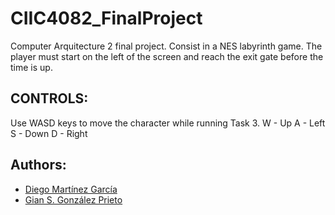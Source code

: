 # CIIC4082_FinalProject
Computer Arquitecture 2 final project.
Consist in a NES labyrinth game. The player must start on the left of the screen and reach the exit gate before the time is up.

## CONTROLS:
Use WASD keys to move the character while running Task 3.
W - Up
A - Left
S - Down
D - Right

## Authors:
- [Diego Martínez García](www.github.com/diegomartinez13)
- [Gian S. González Prieto](www.github.com/gian-go)
